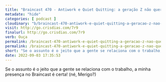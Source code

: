 ```yaml
---
title: "Braincast 470 - Antiwork e Quiet Quitting: a geração Z não quer trabalhar?"
metadate: "hide"
categories: [ podcast ]
cloudinary: "b/braincast-470-antiwork-e-quiet-quitting-a-geracao-z-nao-quer-trabalhar-b9.jpg"
visit: http://go.crisdias.com/7r9
finalurl: http://go.crisdias.com/7r9
verb: Ouça
permalink: /braincast-470-antiwork-e-quiet-quitting-a-geracao-z-nao-quer-trabalhar-b9
permalink: /braincast-470-antiwork-e-quiet-quitting-a-geracao-z-nao-quer-trabalhar-b9
short: "Se o assunto é o jeito que a gente se relaciona com o trabalho, a minha presença no Braincast é certa! (né, Merigo?)"
date: 2022-09-03 17:35:53
---
```

Se o assunto é o jeito que a gente se relaciona com o trabalho, a minha presença no Braincast é certa! (né, Merigo?)
